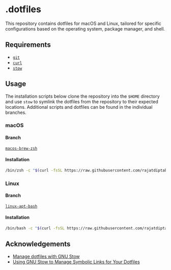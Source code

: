 # .dotfiles

This repository contains dotfiles for macOS and Linux, tailored for specific configurations based on the operating system, package manager, and shell.

## Requirements
- [`git`](https://git-scm.com/)
- [`curl`](https://curl.se/)
- [`stow`](https://www.gnu.org/software/stow/)

## Usage

The installation scripts below clone the repository into the `$HOME` directory and use `stow` to symlink the dotfiles from the repository to their expected locations. Additional scripts and dotfiles can be found in the individual branches.

### macOS

#### Branch
[`macos-brew-zsh`](https://github.com/rajatdiptabiswas/.dotfiles/tree/macos-brew-zsh)

#### Installation
```bash
/bin/zsh -c "$(curl -fsSL https://raw.githubusercontent.com/rajatdiptabiswas/.dotfiles/macos-brew-zsh/scripts/setup.sh)"
```

### Linux

#### Branch
[`linux-apt-bash`](https://github.com/rajatdiptabiswas/.dotfiles/tree/linux-apt-bash)

#### Installation
```bash
/bin/bash -c "$(curl -fsSL https://raw.githubusercontent.com/rajatdiptabiswas/.dotfiles/linux-apt-bash/scripts/setup.sh)"
```

## Acknowledgements

- [Manage dotfiles with GNU Stow](https://dr563105.github.io/blog/manage-dotfiles-with-gnu-stow/)
- [Using GNU Stow to Manage Symbolic Links for Your Dotfiles](https://systemcrafters.net/managing-your-dotfiles/using-gnu-stow/)
